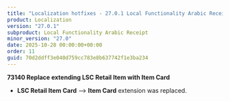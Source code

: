 ```yaml
---
title: "Localization hotfixes - 27.0.1 Local Functionality Arabic Receipt, Release date October 28, 2025 - Hotfixes"
product: Localization
version: "27.0.1"
subproduct: Local Functionality Arabic Receipt
minor_version: "27.0"
date: 2025-10-28 00:00:00+00:00
order: 11
guid: 70d2ddff3e040d759cc783e8b637742f1e3ba234
---
```


<strong>73140 Replace extending LSC Retail Item with Item Card</strong>
<ul><li><b>LSC Retail Item Card</b> --&gt; <b>Item Card</b> extension was replaced. </li></ul>
